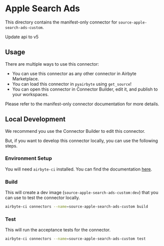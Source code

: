 # Apple Search Ads
This directory contains the manifest-only connector for `source-apple-search-ads-custom`.

Update api to v5

## Usage
There are multiple ways to use this connector:
- You can use this connector as any other connector in Airbyte Marketplace.
- You can load this connector in `pyairbyte` using `get_source`!
- You can open this connector in Connector Builder, edit it, and publish to your workspaces.

Please refer to the manifest-only connector documentation for more details.

## Local Development
We recommend you use the Connector Builder to edit this connector.

But, if you want to develop this connector locally, you can use the following steps.

### Environment Setup
You will need `airbyte-ci` installed. You can find the documentation [here](airbyte-ci).

### Build
This will create a dev image (`source-apple-search-ads-custom:dev`) that you can use to test the connector locally.
```bash
airbyte-ci connectors --name=source-apple-search-ads-custom build
```

### Test
This will run the acceptance tests for the connector.
```bash
airbyte-ci connectors --name=source-apple-search-ads-custom test
```

